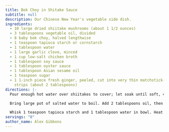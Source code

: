 ```yaml
---
title: Bok Choy in Shitake Sauce
subtitle: null
description: Our Chinese New Year's vegetable side dish.
ingredients:
  - 10 large dried shiitake mushrooms (about 1 1/2 ounces)
  - 3 tablespoons vegetable oil, divided
  - 8 baby bok choy, halved lengthwise
  - 1 teaspoon tapioca starch or cornstarch
  - 1 tablespoon water
  - 1 large garlic clove, minced
  - 1 cup low-salt chicken broth
  - 1 tablespoon soy sauce
  - 1 tablespoon oyster sauce
  - 1 tablespoon Asian sesame oil
  - 1 teaspoon sugar
  - 1 1-inch piece fresh ginger, peeled, cut into very thin matchstick-size
    strips (about 2 tablespoons)
directions: |-
  Pour enough hot water over shiitakes to cover; let soak until soft, 45 minutes. Drain; squeeze to remove excess water. Cut off stems; discard. Thinly slice caps.

  Bring large pot of salted water to boil. Add 2 tablespoons oil, then bok choy; cook just until wilted, 30 seconds. Drain. Transfer to platter; cover.

  Whisk 1 teaspoon tapioca starch and 1 tablespoon water in bowl. Heat 1 tablespoon oil in small skillet over medium-high heat. Add garlic; stir 30 seconds. Add shiitakes; stir 1 minute. Reduce heat to mediuml add broth and next 4 ingredients. Whisk in tapioca mixture; cook until sauce thickens, about 30 seconds. Season with salt and pepper. Pour over bok choy; scatter ginger over.
servings: "8"
author_name: Alex Gibbons
---
```

